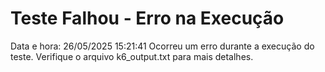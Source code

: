 # Teste Falhou - Erro na Execução
Data e hora: 26/05/2025 15:21:41
Ocorreu um erro durante a execução do teste. Verifique o arquivo k6_output.txt para mais detalhes.
